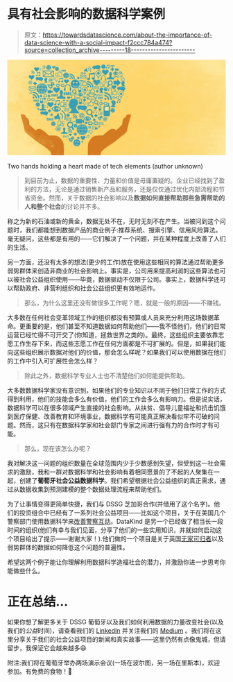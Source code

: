 # 具有社会影响的数据科学案例

> 原文：<https://towardsdatascience.com/about-the-importance-of-data-science-with-a-social-impact-f2ccc784a474?source=collection_archive---------18----------------------->

![](img/f150c3dc68485fe21e51e283d0c3d90a.png)

Two hands holding a heart made of tech elements (author unknown)

> 到目前为止，数据的重要性、力量和价值是毋庸置疑的。企业已经找到了盈利的方法，无论是通过销售新产品和服务，还是仅仅通过优化内部流程和节省资金。然而，关于数据的社会影响以及**数据如何直接帮助那些急需帮助的人和整个社会**的讨论并不多。

称之为新的石油或新的黄金，数据无处不在，无时无刻不在产生。当被问到这个问题时，我们都能想到数据产品的商业例子:推荐系统、搜索引擎、信用风险算法。毫无疑问，这些都是有用的——它们解决了一个问题，并在某种程度上改善了人们的生活。

另一方面，还没有太多的想法(更少的工作)放在使用这些相同的算法通过帮助更多弱势群体来创造非商业的社会影响上。事实是，公司用来提高利润的这些算法也可以被社会公益组织使用——毕竟，数据驱动不仅限于公司。事实上，数据科学还可以帮助政府、非营利组织和社会公益组织更有效地运作。

> 那么，为什么这里还没有做很多工作呢？嗯，就是一般的原因——不赚钱。

大多数在任何社会变革领域工作的组织都没有预算或人员来充分利用这场数据革命。更重要的是，他们甚至不知道数据如何帮助他们——我不怪他们，他们的日常运营已经忙得不可开交了(你知道，拯救世界之类的)。最终，这些组织主要依靠志愿工作生存下来，而这些志愿工作在任何方面都是不可扩展的。但是，如果我们能向这些组织展示数据对他们的价值，那会怎么样呢？如果我们可以使用数据在他们的工作中引入可扩展性会怎么样？

> 除此之外，数据科学专业人士也不清楚他们如何能提供帮助。

大多数数据科学家没有意识到，如果他们的专业知识以不同于他们日常工作的方式得到利用，他们的技能会多么有价值，他们的工作会多么有影响力。但是说实话，数据科学可以在很多领域产生直接的社会影响。从扶贫、倡导儿童福祉和抗击饥饿到医疗保健、改善教育和环境事业，数据科学有可能真正解决看似牢不可破的问题。然而，这只有在数据科学家和社会部门专家之间进行强有力的合作时才有可能。

> 那么，现在该怎么办呢？

我对解决这一问题的组织数量在全球范围内少于少数感到失望，但受到这一社会需求的激励，我和一群对数据科学和社会影响有着相同愿景的了不起的人聚集在一起，创建了**葡萄牙社会公益数据科学**。我们希望根据社会公益组织的真正需求，通过从数据收集到预测建模的整个数据处理流程来帮助他们。

为了让事情变得更简单快捷，我们与 DSSG 芝加哥合作(并借用了这个名字)。他们的投资组合中已经有了一系列社会公益项目——比如这个项目，关于在美国几个警察部门使用数据科学来[改善警察互动](https://dssg.uchicago.edu/2017/01/12/police-project-update-expanding-and-implementing-the-early-intervention-system/)。DataKind 是另一个已经做了相当长一段时间的组织(他们有幸与我们见面，分享了他们的一些实用知识，并就如何启动这个项目给出了提示——谢谢大家！).他们做的一个项目是关于英国[无家可归者](https://www.datakind.org/projects/using-data-to-create-paths-out-of-homelessness)以及弱势群体的数据如何降低这个问题的普遍性。

希望这两个例子能让你理解利用数据科学造福社会的潜力，并激励你进一步思考你能做些什么。

# 正在总结…

如果你想了解更多关于 DSSG 葡萄牙以及我们如何利用数据的力量改变社会(以及我们的*公益*时间)，请查看我们的 [LinkedIn](https://www.linkedin.com/company/dssg-portugal/) 并关注我们的 [Medium](https://medium.com/dssg-portugal) 。我们将在这里分享关于我们的社会公益项目的新闻和真实故事——这里仍然有点像鬼城，但请留步，我保证它会越来越多😄

附注:我们将在葡萄牙举办两场演示会议(一场在波尔图，另一场在里斯本)，欢迎参加。有免费的食物！🍖